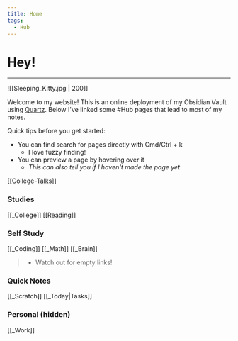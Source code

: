 ```yaml
---
title: Home
tags:
  - Hub
---
```



# Hey! 
---
![[Sleeping_Kitty.jpg | 200]]

Welcome to my website! This is an online deployment of my Obsidian Vault using [Quartz](https://quartz.jzhao.xyz).
Below I've linked some #Hub pages that lead to most of my notes. 

Quick tips before you get started:
- You can find search for pages directly with Cmd/Ctrl + k
	- I love fuzzy finding!
- You can preview a page by hovering over it
	- *This can also tell you if I haven't made the page yet*

[[College-Talks]]

### Studies
[[_College]]
[[Reading]]


### Self Study
[[_Coding]]
[[_Math]]
[[_Brain]]
> - Watch out for empty links!


### Quick Notes
 [[_Scratch]]
[[_Today|Tasks]]
 
### Personal (hidden)
[[_Work]]

